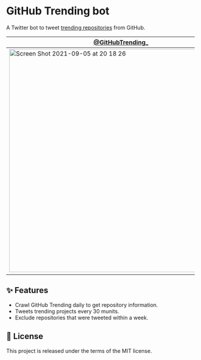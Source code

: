 # GitHub Trending bot

A Twitter bot to tweet [trending repositories](https://github.com/trending) from GitHub.

|[@GitHubTrending_](https://twitter.com/GitHubTrending_)|[@GitHubTrend_JS](https://twitter.com/GitHubTrend_JS)|
|---|---|
|<a href="https://twitter.com/GitHubTrending_"><img width="597" alt="Screen Shot 2021-09-05 at 20 18 26" src="https://user-images.githubusercontent.com/11070996/132124873-b698f5ee-5f7f-4d71-93bb-fd52763c7603.png"></a>|<a href="https://twitter.com/GitHubTrend_JS"><img width="600" alt="Screen Shot 2021-09-05 at 20 14 51" src="https://user-images.githubusercontent.com/11070996/132124876-5f8ba485-231c-4008-8fe3-e628e4b547b9.png"></a>|

## ✨ Features

- Crawl GitHub Trending daily to get repository information.
- Tweets trending projects every 30 munits.
- Exclude repositories that were tweeted within a week.

## 📃 License

This project is released under the terms of the MIT license.
